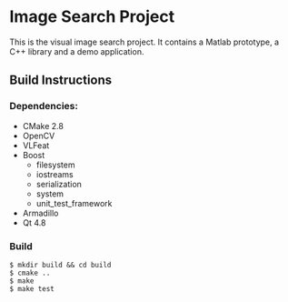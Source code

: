 Image Search Project
====================

This is the visual image search project.
It contains a Matlab prototype, a C++ library and a demo application.

Build Instructions
------------------

### Dependencies:

- CMake 2.8
- OpenCV
- VLFeat
- Boost
  - filesystem
  - iostreams
  - serialization
  - system
  - unit_test_framework
- Armadillo
- Qt 4.8

### Build

    $ mkdir build && cd build
    $ cmake ..
    $ make
    $ make test


